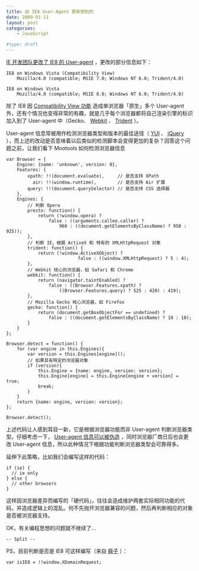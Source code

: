 ```yaml
---
title: 由 IE8 User-Agent 更新想到的
date: 2009-01-11
layout: post
categories:
    - JavaScript

#type: draft
---
```


[IE 开发团队更改了 IE8 的 User-agent](http://blogs.msdn.com/ie/archive/2009/01/09/the-internet-explorer-8-user-agent-string-updated-edition.aspx)  ，更改的部分信息如下：

```
IE8 on Windows Vista (Compatibility View)
    Mozilla/4.0 (compatible; MSIE 7.0; Windows NT 6.0; Trident/4.0) 

IE8 on Windows Vista
    Mozilla/4.0 (compatible; MSIE 8.0; Windows NT 6.0; Trident/4.0)
```

除了 IE8 因  [Compatibility View 功能](http://blogs.msdn.com/ie/archive/2008/08/27/introducing-compatibility-view.aspx) 造成单浏览器「原生」多个 User-agent 外，还有个情况也变得非常的有趣，就是几乎每个浏览器都将自己渲染引擎的标识加入到了 User-agent 中（Gecko、 [Webkit](http://en.wikipedia.org/wiki/Webkit) 、 [Trident](http://en.wikipedia.org/wiki/Trident_(layout_engine)) ）。

User-agent 信息常被用作检测浏览器类型和版本的最佳途径（ [YUI]({{site.urls}}/posts/1013/) 、 [jQuery]({{site.urls}}/posts/696/) ），而上述的改动是否意味着以后类似的检测脚本会变得更加的复杂？回答这个问题之前，让我们看下 Mootools 如何检测浏览器信息

```
var Browser = {
    Engine: {name: 'unknown', version: 0},
    Features: {
        xpath: !!(document.evaluate),     // 是否支持 XPath
          air: !!(window.runtime),        // 是否支持 Air 扩展
        query: !!(document.querySelector) // 是否支持 CSS 选择器
    },
    Engines: {
        // 判断 Opera
        presto: function() {
            return (!window.opera) ? 
                false : ((arguments.callee.caller) ? 
                    960 : ((document.getElementsByClassName) ? 950 : 925));
        },
        // 判断 IE，根据 ActiveX 和 特有的 XMLHttpRequest 对象
        trident: function() {
            return (!window.ActiveXObject) ? 
                           false : ((window.XMLHttpRequest) ? 5 : 4);
        },
        // Webkit 核心的浏览器，如 Safari 和 Chrome
        webkit: function() {
            return (navigator.taintEnabled) ? 
                false : ((Browser.Features.xpath) ? 
                    ((Browser.Features.query) ? 525 : 420) : 419);
        },
        // Mozilla Gecko 核心浏览器，如 Firefox
        gecko: function() {
            return (document.getBoxObjectFor == undefined) ?
                false : ((document.getElementsByClassName) ? 19 : 18);
        }
    }
};

Browser.detect = function() {
    for (var engine in this.Engines){
        var version = this.Engines[engine]();
        // 如果具有特定的浏览器对象
        if (version){
            this.Engine = {name: engine, version: version};
            this.Engine[engine] = this.Engine[engine + version] = true;
            break;
        }
    }
    return {name: engine, version: version};
};

Browser.detect();
```

上述代码让人感到耳目一新，它是根据浏览器功能而非 User-agent 判断浏览器类型。仔细考虑一下， [User-agent 信息可以被伪造]({{site.urls}}/posts/437/) ，同时浏览器厂商日后也会更改 User-agent 信息，所以此种情况下根据功能判断浏览器类型会可靠得多。

延伸下此策略，比如我们会编写这样的代码：

```
if (ie) {
  // ie only
} else {
  // other browsers
}
```

这样因浏览器差异而编写的「硬代码」，往往会造成维护两套实际相同功能的代码，并造成逻辑上的混乱。何不先抛开浏览器兼容的问题，然后再判断相应的对象是否被浏览器支持。

OK，有关编程思想的问题就不继续了…

`-- Split --`

PS，目前判断是否是 IE8 可这样编写（来自  [舜子](http://www.pjhome.net/article/Note/Internet-Explorer-8-User-Agent.htm) ）：

    var isIE8 = !!window.XDomainRequest;
